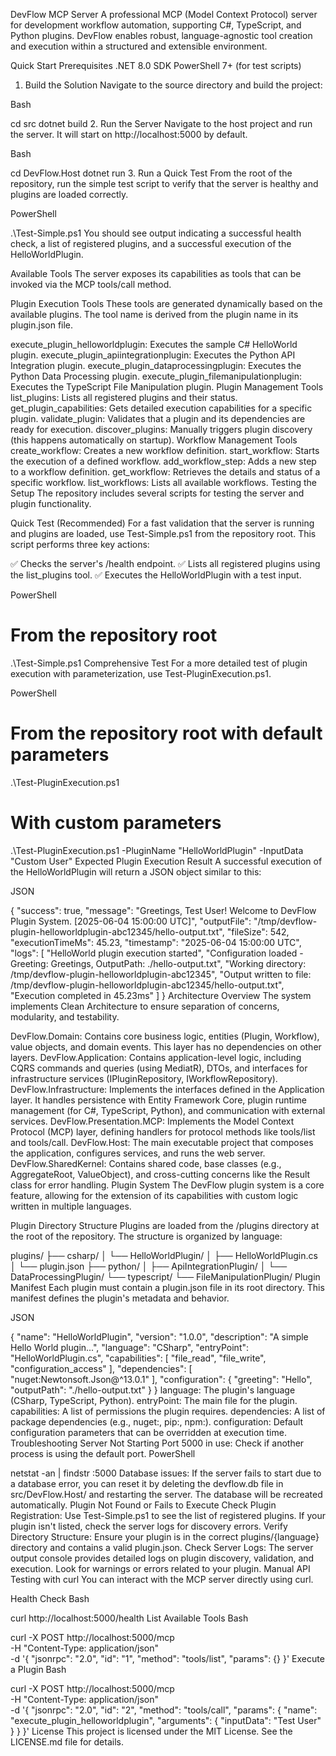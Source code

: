 DevFlow MCP Server
A professional MCP (Model Context Protocol) server for development workflow automation, supporting C#, TypeScript, and Python plugins. DevFlow enables robust, language-agnostic tool creation and execution within a structured and extensible environment.

Quick Start
Prerequisites
.NET 8.0 SDK
PowerShell 7+ (for test scripts)
1. Build the Solution
Navigate to the source directory and build the project:

Bash

cd src
dotnet build
2. Run the Server
Navigate to the host project and run the server. It will start on http://localhost:5000 by default.

Bash

cd DevFlow.Host
dotnet run
3. Run a Quick Test
From the root of the repository, run the simple test script to verify that the server is healthy and plugins are loaded correctly.

PowerShell

.\Test-Simple.ps1
You should see output indicating a successful health check, a list of registered plugins, and a successful execution of the HelloWorldPlugin.

Available Tools
The server exposes its capabilities as tools that can be invoked via the MCP tools/call method.

Plugin Execution Tools
These tools are generated dynamically based on the available plugins. The tool name is derived from the plugin name in its plugin.json file.

execute_plugin_helloworldplugin: Executes the sample C# HelloWorld plugin.
execute_plugin_apiintegrationplugin: Executes the Python API Integration plugin.
execute_plugin_dataprocessingplugin: Executes the Python Data Processing plugin.
execute_plugin_filemanipulationplugin: Executes the TypeScript File Manipulation plugin.
Plugin Management Tools
list_plugins: Lists all registered plugins and their status.
get_plugin_capabilities: Gets detailed execution capabilities for a specific plugin.
validate_plugin: Validates that a plugin and its dependencies are ready for execution.
discover_plugins: Manually triggers plugin discovery (this happens automatically on startup).
Workflow Management Tools
create_workflow: Creates a new workflow definition.
start_workflow: Starts the execution of a defined workflow.
add_workflow_step: Adds a new step to a workflow definition.
get_workflow: Retrieves the details and status of a specific workflow.
list_workflows: Lists all available workflows.
Testing the Setup
The repository includes several scripts for testing the server and plugin functionality.

Quick Test (Recommended)
For a fast validation that the server is running and plugins are loaded, use Test-Simple.ps1 from the repository root. This script performs three key actions:

✅ Checks the server's /health endpoint.
✅ Lists all registered plugins using the list_plugins tool.
✅ Executes the HelloWorldPlugin with a test input.
<!-- end list -->

PowerShell

# From the repository root
.\Test-Simple.ps1
Comprehensive Test
For a more detailed test of plugin execution with parameterization, use Test-PluginExecution.ps1.

PowerShell

# From the repository root with default parameters
.\Test-PluginExecution.ps1

# With custom parameters
.\Test-PluginExecution.ps1 -PluginName "HelloWorldPlugin" -InputData "Custom User"
Expected Plugin Execution Result
A successful execution of the HelloWorldPlugin will return a JSON object similar to this:

JSON

{
  "success": true,
  "message": "Greetings, Test User! Welcome to DevFlow Plugin System. [2025-06-04 15:00:00 UTC]",
  "outputFile": "/tmp/devflow-plugin-helloworldplugin-abc12345/hello-output.txt",
  "fileSize": 542,
  "executionTimeMs": 45.23,
  "timestamp": "2025-06-04 15:00:00 UTC",
  "logs": [
    "HelloWorld plugin execution started",
    "Configuration loaded - Greeting: Greetings, OutputPath: ./hello-output.txt",
    "Working directory: /tmp/devflow-plugin-helloworldplugin-abc12345",
    "Output written to file: /tmp/devflow-plugin-helloworldplugin-abc12345/hello-output.txt",
    "Execution completed in 45.23ms"
  ]
}
Architecture Overview
The system implements Clean Architecture to ensure separation of concerns, modularity, and testability.

DevFlow.Domain: Contains core business logic, entities (Plugin, Workflow), value objects, and domain events. This layer has no dependencies on other layers.
DevFlow.Application: Contains application-level logic, including CQRS commands and queries (using MediatR), DTOs, and interfaces for infrastructure services (IPluginRepository, IWorkflowRepository).
DevFlow.Infrastructure: Implements the interfaces defined in the Application layer. It handles persistence with Entity Framework Core, plugin runtime management (for C#, TypeScript, Python), and communication with external services.
DevFlow.Presentation.MCP: Implements the Model Context Protocol (MCP) layer, defining handlers for protocol methods like tools/list and tools/call.
DevFlow.Host: The main executable project that composes the application, configures services, and runs the web server.
DevFlow.SharedKernel: Contains shared code, base classes (e.g., AggregateRoot, ValueObject), and cross-cutting concerns like the Result class for error handling.
Plugin System
The DevFlow plugin system is a core feature, allowing for the extension of its capabilities with custom logic written in multiple languages.

Plugin Directory Structure
Plugins are loaded from the /plugins directory at the root of the repository. The structure is organized by language:

plugins/
├── csharp/
│   └── HelloWorldPlugin/
│       ├── HelloWorldPlugin.cs
│       └── plugin.json
├── python/
│   ├── ApiIntegrationPlugin/
│   └── DataProcessingPlugin/
└── typescript/
    └── FileManipulationPlugin/
Plugin Manifest
Each plugin must contain a plugin.json file in its root directory. This manifest defines the plugin's metadata and behavior.

JSON

{
  "name": "HelloWorldPlugin",
  "version": "1.0.0",
  "description": "A simple Hello World plugin...",
  "language": "CSharp",
  "entryPoint": "HelloWorldPlugin.cs",
  "capabilities": [
    "file_read",
    "file_write",
    "configuration_access"
  ],
  "dependencies": [
    "nuget:Newtonsoft.Json@^13.0.1"
  ],
  "configuration": {
    "greeting": "Hello",
    "outputPath": "./hello-output.txt"
  }
}
language: The plugin's language (CSharp, TypeScript, Python).
entryPoint: The main file for the plugin.
capabilities: A list of permissions the plugin requires.
dependencies: A list of package dependencies (e.g., nuget:, pip:, npm:).
configuration: Default configuration parameters that can be overridden at execution time.
Troubleshooting
Server Not Starting
Port 5000 in use: Check if another process is using the default port.
PowerShell

netstat -an | findstr :5000
Database issues: If the server fails to start due to a database error, you can reset it by deleting the devflow.db file in src/DevFlow.Host/ and restarting the server. The database will be recreated automatically.
Plugin Not Found or Fails to Execute
Check Plugin Registration: Use Test-Simple.ps1 to see the list of registered plugins. If your plugin isn't listed, check the server logs for discovery errors.
Verify Directory Structure: Ensure your plugin is in the correct plugins/{language} directory and contains a valid plugin.json.
Check Server Logs: The server output console provides detailed logs on plugin discovery, validation, and execution. Look for warnings or errors related to your plugin.
Manual API Testing with curl
You can interact with the MCP server directly using curl.

Health Check
Bash

curl http://localhost:5000/health
List Available Tools
Bash

curl -X POST http://localhost:5000/mcp \
  -H "Content-Type: application/json" \
  -d '{
    "jsonrpc": "2.0",
    "id": "1",
    "method": "tools/list",
    "params": {}
  }'
Execute a Plugin
Bash

curl -X POST http://localhost:5000/mcp \
  -H "Content-Type: application/json" \
  -d '{
    "jsonrpc": "2.0",
    "id": "2",
    "method": "tools/call",
    "params": {
      "name": "execute_plugin_helloworldplugin",
      "arguments": {
        "inputData": "Test User"
      }
    }
  }'
License
This project is licensed under the MIT License. See the LICENSE.md file for details.
